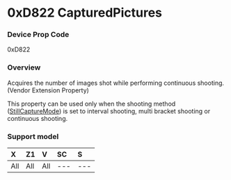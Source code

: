 # 0xD822 CapturedPictures

### Device Prop Code

0xD822

### Overview

Acquires the number of images shot while performing continuous shooting.  
(Vendor Extension Property)

This property can be used only when the shooting method ([StillCaptureMode](still_capture_mode.md)) is set to interval shooting, multi bracket shooting or continuous shooting.

### Support model

| X | Z1 | V | SC | S |
|:--|:--|:--|:--|:--|
| All | All | All | --- | --- |
